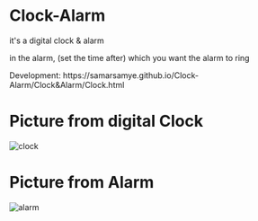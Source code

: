 # Clock-Alarm
it's a digital clock & alarm 
<p>in the alarm, (set the time after) which you want the alarm to ring </p>
Development: https://samarsamye.github.io/Clock-Alarm/Clock&Alarm/Clock.html
<h1>Picture from digital Clock</h1>

![clock](https://user-images.githubusercontent.com/125185900/219127218-dd6b2cf1-a25a-457d-864b-3de96e7ac8c0.png)

<h1>Picture from Alarm</h1>

![alarm](https://user-images.githubusercontent.com/125185900/219128707-78b81e86-845e-42c0-922a-0222dc9f4d94.png)

